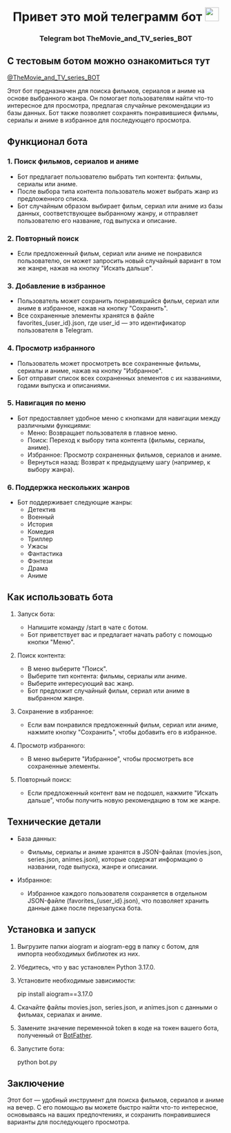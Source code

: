 <h1 align="center">Привет это мой телеграмм бот<a href="https://daniilshat.ru/" target="_blank"></a> 
<img src="https://github.com/blackcater/blackcater/raw/main/images/Hi.gif" height="32"/></h1>
<h3 align="center">Telegram bot TheMovie_and_TV_series_BOT</h3>

## С тестовым ботом можно ознакомиться тут
<a id="myhref" href="https://web.telegram.org/a/#7032899334">@TheMovie_and_TV_series_BOT</a>

Этот бот предназначен для поиска фильмов, сериалов и аниме на основе выбранного жанра. Он помогает пользователям найти что-то интересное для просмотра, предлагая случайные рекомендации из базы данных. Бот также позволяет сохранять понравившиеся фильмы, сериалы и аниме в избранное для последующего просмотра.

## Функционал бота

### 1. Поиск фильмов, сериалов и аниме
   - Бот предлагает пользователю выбрать тип контента: фильмы, сериалы или аниме.
   - После выбора типа контента пользователь может выбрать жанр из предложенного списка.
   - Бот случайным образом выбирает фильм, сериал или аниме из базы данных, соответствующее выбранному жанру, и отправляет пользователю его название, год выпуска и описание.

### 2. Повторный поиск
   - Если предложенный фильм, сериал или аниме не понравился пользователю, он может запросить новый случайный вариант в том же жанре, нажав на кнопку "Искать дальше".

### 3. Добавление в избранное
   - Пользователь может сохранить понравившийся фильм, сериал или аниме в избранное, нажав на кнопку "Сохранить".
   - Все сохраненные элементы хранятся в файле favorites_{user_id}.json, где user_id — это идентификатор пользователя в Telegram.

### 4. Просмотр избранного
   - Пользователь может просмотреть все сохраненные фильмы, сериалы и аниме, нажав на кнопку "Избранное".
   - Бот отправит список всех сохраненных элементов с их названиями, годами выпуска и описаниями.

### 5. Навигация по меню
   - Бот предоставляет удобное меню с кнопками для навигации между различными функциями:
     - Меню: Возвращает пользователя в главное меню.
     - Поиск: Переход к выбору типа контента (фильмы, сериалы, аниме).
     - Избранное: Просмотр сохраненных фильмов, сериалов и аниме.
     - Вернуться назад: Возврат к предыдущему шагу (например, к выбору жанра).

### 6. Поддержка нескольких жанров
   - Бот поддерживает следующие жанры:
     - Детектив
     - Военный
     - История
     - Комедия
     - Триллер
     - Ужасы
     - Фантастика
     - Фэнтези
     - Драма
     - Аниме

## Как использовать бота

1. Запуск бота: 
   - Напишите команду /start в чате с ботом.
   - Бот приветствует вас и предлагает начать работу с помощью кнопки "Меню".

2. Поиск контента:
   - В меню выберите "Поиск".
   - Выберите тип контента: фильмы, сериалы или аниме.
   - Выберите интересующий вас жанр.
   - Бот предложит случайный фильм, сериал или аниме в выбранном жанре.

3. Сохранение в избранное:
   - Если вам понравился предложенный фильм, сериал или аниме, нажмите кнопку "Сохранить", чтобы добавить его в избранное.

4. Просмотр избранного:
   - В меню выберите "Избранное", чтобы просмотреть все сохраненные элементы.

5. Повторный поиск:
   - Если предложенный контент вам не подошел, нажмите "Искать дальше", чтобы получить новую рекомендацию в том же жанре.

## Технические детали

- База данных: 
  - Фильмы, сериалы и аниме хранятся в JSON-файлах (movies.json, series.json, animes.json), которые содержат информацию о названии, годе выпуска, жанре и описании.
  
- Избранное:
  - Избранное каждого пользователя сохраняется в отдельном JSON-файле (favorites_{user_id}.json), что позволяет хранить данные даже после перезапуска бота.

## Установка и запуск

1. Выгрузите папки aiogram и aiogram-egg в папку с ботом, для импорта необходимых библиотек из них.
2. Убедитесь, что у вас установлен Python 3.17.0.
3. Установите необходимые зависимости:
  
   pip install aiogram==3.17.0
   
4. Скачайте файлы movies.json, series.json, и animes.json с данными о фильмах, сериалах и аниме.
5. Замените значение переменной token в коде на токен вашего бота, полученный от [BotFather](https://core.telegram.org/bots#botfather).
6. Запустите бота:
  
   python bot.py
   
## Заключение
Этот бот — удобный инструмент для поиска фильмов, сериалов и аниме на вечер. С его помощью вы можете быстро найти что-то интересное, основываясь на ваших предпочтениях, и сохранить понравившиеся варианты для последующего просмотра.
